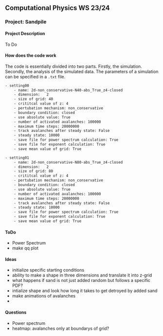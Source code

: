 ## Computational Physics WS 23/24

### Project: Sandpile

#### Project Description

To Do

#### How does the code work

The code is essentially divided into two parts. Firstly, the simulation. Secondly, the analysis of the simulated data. The parameters of a simulation can be specified in a `.txt` file.

```apache
- setting00
    - name: 2d-non_conservative-N40-abs_True_z4-closed
    - dimension:   2
    - size of grid: 40
    - crititcal value of z: 4
    - pertubation mechanism: non_conservative
    - boundary condition: closed
    - use absolute value: True
    - number of activated avalanches: 100000
    - maximum time steps: 20000000
    - track avalanches after steady state: False
    - steady state: 10000
    - save file for power spectrum calculation: True
    - save file for exponent calculation: True
    - save mean value of grid: True

- setting01
    - name: 2d-non_conservative-N80-abs_True_z4-closed
    - dimension:   2
    - size of grid: 80
    - crititcal value of z: 4
    - pertubation mechanism: non_conservative
    - boundary condition: closed
    - use absolute value: True
    - number of activated avalanches: 100000
    - maximum time steps: 20000000
    - track avalanches after steady state: False
    - steady state: 10000
    - save file for power spectrum calculation: True
    - save file for exponent calculation: True
    - save mean value of grid: True
```

#### ToDo

- Power Spectrum
- make qq plot

#### Ideas

- initialize specific starting conditions
- ability to make a shape in three dimensions and translate it into z-grid
- what happens if sand is not just added random but follows a specific PDF?
- intialize shape and look how long it takes to get detroyed by added sand
- make animations of avalanches
-

#### Questions

- Power spectrum
- heatmap: avalanches only at boundarys of grid?
